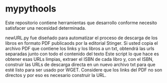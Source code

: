 # mypythools
Este repositorio contiene herramientas que desarrollo conforme necesito satisfacer una necesidad determinada.

newURL.py fue diseñado para automatizar el proceso de descarga de los libros en formato PDF publicaods por la editorial Stinger.
Si usted copia el archivo PDF que contiene los links y los libros a un txt, obtendrá las urls separadas junto con todo el contenido del texto
Este script lo que hace es obtener esas URLs limpias, extraer el ISBN de cada libro y, con el ISBN, construir las URLs de descarga
directa en un nuevo archivo txt para que esté listo para ser usado por WGET. Considere que los links del PDF no son directos y por eso es necesario construir la URL.
